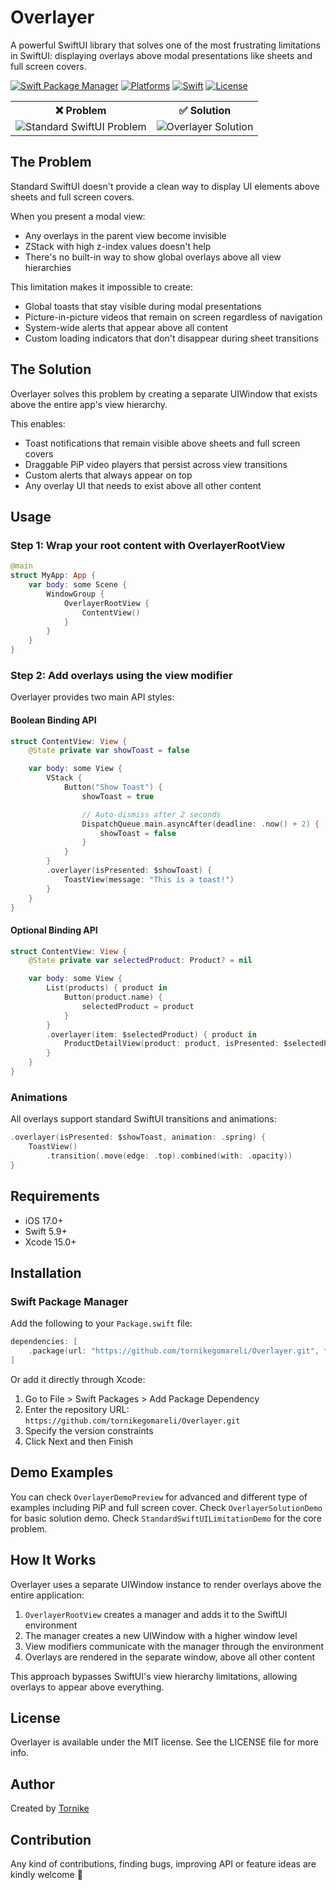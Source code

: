 # Overlayer

A powerful SwiftUI library that solves one of the most frustrating limitations in SwiftUI: displaying overlays above modal presentations like sheets and full screen covers.

[![Swift Package Manager](https://img.shields.io/badge/Swift_Package_Manager-compatible-orange?style=flat-square)](https://img.shields.io/badge/Swift_Package_Manager-compatible-orange?style=flat-square)
[![Platforms](https://img.shields.io/badge/Platforms-iOS-blue?style=flat-square)](https://img.shields.io/badge/Platforms-iOS-blue?style=flat-square)
[![Swift](https://img.shields.io/badge/Swift-5.9+-orange.svg?style=flat-square)](https://img.shields.io/badge/Swift-5.9+-orange.svg?style=flat-square)
[![License](https://img.shields.io/badge/License-MIT-green.svg?style=flat-square)](https://img.shields.io/badge/License-MIT-green.svg?style=flat-square)

<table>
  <tr>
    <th>❌ Problem</th>
    <th>✅ Solution</th>
  </tr>
  <tr>
    <td><img src="https://github.com/user-attachments/assets/354cc1ae-6445-490d-ada2-b50f2bf9dfc2" alt="Standard SwiftUI Problem"></td>
    <td><img src="https://github.com/user-attachments/assets/3e1bc3a3-8c6e-48a7-b084-8558661c0c5d" alt="Overlayer Solution"></td>
  </tr>
</table>

## The Problem

Standard SwiftUI doesn't provide a clean way to display UI elements above sheets and full screen covers.

When you present a modal view:

- Any overlays in the parent view become invisible
- ZStack with high z-index values doesn't help
- There's no built-in way to show global overlays above all view hierarchies

This limitation makes it impossible to create:
- Global toasts that stay visible during modal presentations
- Picture-in-picture videos that remain on screen regardless of navigation
- System-wide alerts that appear above all content
- Custom loading indicators that don't disappear during sheet transitions

## The Solution

Overlayer solves this problem by creating a separate UIWindow that exists above the entire app's view hierarchy.

This enables:

- Toast notifications that remain visible above sheets and full screen covers
- Draggable PiP video players that persist across view transitions
- Custom alerts that always appear on top
- Any overlay UI that needs to exist above all other content

## Usage

### Step 1: Wrap your root content with OverlayerRootView

```swift
@main
struct MyApp: App {
    var body: some Scene {
        WindowGroup {
            OverlayerRootView {
                ContentView()
            }
        }
    }
}
```

### Step 2: Add overlays using the view modifier

Overlayer provides two main API styles:

#### Boolean Binding API

```swift
struct ContentView: View {
    @State private var showToast = false

    var body: some View {
        VStack {
            Button("Show Toast") {
                showToast = true

                // Auto-dismiss after 2 seconds
                DispatchQueue.main.asyncAfter(deadline: .now() + 2) {
                    showToast = false
                }
            }
        }
        .overlayer(isPresented: $showToast) {
            ToastView(message: "This is a toast!")
        }
    }
}
```

#### Optional Binding API

```swift
struct ContentView: View {
    @State private var selectedProduct: Product? = nil

    var body: some View {
        List(products) { product in
            Button(product.name) {
                selectedProduct = product
            }
        }
        .overlayer(item: $selectedProduct) { product in
            ProductDetailView(product: product, isPresented: $selectedProduct)
        }
    }
}
```

### Animations

All overlays support standard SwiftUI transitions and animations:

```swift
.overlayer(isPresented: $showToast, animation: .spring) {
    ToastView()
        .transition(.move(edge: .top).combined(with: .opacity))
}
```

## Requirements

- iOS 17.0+
- Swift 5.9+
- Xcode 15.0+

## Installation

### Swift Package Manager

Add the following to your `Package.swift` file:

```swift
dependencies: [
    .package(url: "https://github.com/tornikegomareli/Overlayer.git", from: "0.0.1")
]
```

Or add it directly through Xcode:
1. Go to File > Swift Packages > Add Package Dependency
2. Enter the repository URL: `https://github.com/tornikegomareli/Overlayer.git`
3. Specify the version constraints
4. Click Next and then Finish

## Demo Examples

You can check `OverlayerDemoPreview` for advanced and different type of examples including PiP and full screen cover.
Check `OverlayerSolutionDemo` for basic solution demo.
Check `StandardSwiftUILimitationDemo` for the core problem.

## How It Works

Overlayer uses a separate UIWindow instance to render overlays above the entire application:

1. `OverlayerRootView` creates a manager and adds it to the SwiftUI environment
2. The manager creates a new UIWindow with a higher window level
3. View modifiers communicate with the manager through the environment
4. Overlays are rendered in the separate window, above all other content

This approach bypasses SwiftUI's view hierarchy limitations, allowing overlays to appear above everything.

## License

Overlayer is available under the MIT license. See the LICENSE file for more info.

## Author

Created by [Tornike](https://github.com/tornikegomareli)

## Contribution

Any kind of contributions, finding bugs, improving API or feature ideas are kindly welcome 🤗
